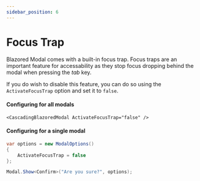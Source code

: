 ```yaml
---
sidebar_position: 6
---
```


# Focus Trap
Blazored Modal comes with a built-in focus trap. Focus traps are an important feature for accessability as they stop focus dropping behind the modal when pressing the *tab* key.

If you do wish to disable this feature, you can do so using the `ActivateFocusTrap` option and set it to `false`.

#### Configuring for all modals
```razor
<CascadingBlazoredModal ActivateFocusTrap="false" />
```

#### Configuring for a single modal

```csharp
var options = new ModalOptions() 
{ 
    ActivateFocusTrap = false
};

Modal.Show<Confirm>("Are you sure?", options);
```
